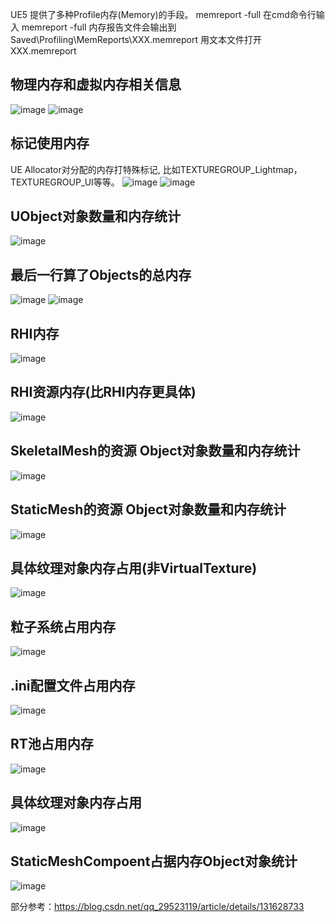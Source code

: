 UE5 提供了多种Profile内存(Memory)的手段。
memreport -full
在cmd命令行输入 memreport -full
内存报告文件会输出到Saved\Profiling\MemReports\XXX.memreport
用文本文件打开XXX.memreport
## 物理内存和虚拟内存相关信息
![image](https://github.com/AstroWYH/UE5-CPP-Notes/assets/94472801/15b69651-50a7-43ce-b9f6-b595e285464e)
![image](https://github.com/AstroWYH/UE5-CPP-Notes/assets/94472801/e3e71719-8ae3-48f5-bdc1-719ba10f98d2)
## 标记使用内存
UE Allocator对分配的内存打特殊标记, 比如TEXTUREGROUP_Lightmap，TEXTUREGROUP_UI等等。
![image](https://github.com/AstroWYH/UE5-CPP-Notes/assets/94472801/26092b2e-c8c2-4539-b8b7-61e7d98e622d)
![image](https://github.com/AstroWYH/UE5-CPP-Notes/assets/94472801/104450e6-f95f-4183-a927-0e2b06d8c0c6)
## UObject对象数量和内存统计 
![image](https://github.com/AstroWYH/UE5-CPP-Notes/assets/94472801/22b66128-ee99-48a7-a5f9-0b186a1a79a8)
## 最后一行算了Objects的总内存
 ![image](https://github.com/AstroWYH/UE5-CPP-Notes/assets/94472801/b60f49a0-af2e-45b8-ba41-631a5d4f60dc)
![image](https://github.com/AstroWYH/UE5-CPP-Notes/assets/94472801/3332d83b-af55-4143-a7fd-959a138b2b53)
## RHI内存
![image](https://github.com/AstroWYH/UE5-CPP-Notes/assets/94472801/f77ddb8a-0f94-4631-bbf4-935f45a3176f)
## RHI资源内存(比RHI内存更具体)
![image](https://github.com/AstroWYH/UE5-CPP-Notes/assets/94472801/aa9e3ca9-97c0-43a3-bfbc-e83b30b07b69)
## SkeletalMesh的资源 Object对象数量和内存统计 
 ![image](https://github.com/AstroWYH/UE5-CPP-Notes/assets/94472801/07d389cd-4682-4a5b-9432-fc178e8e849c)
## StaticMesh的资源 Object对象数量和内存统计
![image](https://github.com/AstroWYH/UE5-CPP-Notes/assets/94472801/c7cdac45-3c31-4c2f-85ff-0e744e4c0057)
## 具体纹理对象内存占用(非VirtualTexture)
![image](https://github.com/AstroWYH/UE5-CPP-Notes/assets/94472801/405a4280-cc39-45f8-ba5f-253354ab018a)
## 粒子系统占用内存 
![image](https://github.com/AstroWYH/UE5-CPP-Notes/assets/94472801/fcf031e9-f2e4-450c-afeb-eee67de8a898)
## .ini配置文件占用内存
![image](https://github.com/AstroWYH/UE5-CPP-Notes/assets/94472801/6b28e4bf-4b1a-4aa5-8278-c506091da30e)
## RT池占用内存 
![image](https://github.com/AstroWYH/UE5-CPP-Notes/assets/94472801/44de899d-7a33-4d6b-8df1-7c32677be68e)
## 具体纹理对象内存占用
![image](https://github.com/AstroWYH/UE5-CPP-Notes/assets/94472801/7958aba9-d09e-4425-bdd2-20924d9577a0)
## StaticMeshCompoent占据内存Object对象统计
 ![image](https://github.com/AstroWYH/UE5-CPP-Notes/assets/94472801/49bd7ac4-2d30-418c-b22e-6b3c09f1d33d)

 部分参考：https://blog.csdn.net/qq_29523119/article/details/131628733
